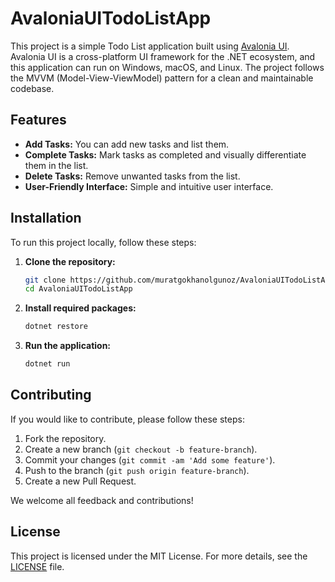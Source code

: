 # AvaloniaUITodoListApp

This project is a simple Todo List application built using [Avalonia UI](https://avaloniaui.net/). Avalonia UI is a cross-platform UI framework for the .NET ecosystem, and this application can run on Windows, macOS, and Linux. The project follows the MVVM (Model-View-ViewModel) pattern for a clean and maintainable codebase.

## Features

- **Add Tasks:** You can add new tasks and list them.
- **Complete Tasks:** Mark tasks as completed and visually differentiate them in the list.
- **Delete Tasks:** Remove unwanted tasks from the list.
- **User-Friendly Interface:** Simple and intuitive user interface.

## Installation

To run this project locally, follow these steps:

1. **Clone the repository:**
    ```sh
    git clone https://github.com/muratgokhanolgunoz/AvaloniaUITodoListApp.git
    cd AvaloniaUITodoListApp
    ```

2. **Install required packages:**
    ```sh
    dotnet restore
    ```

3. **Run the application:**
    ```sh
    dotnet run
    ```

## Contributing

If you would like to contribute, please follow these steps:

1. Fork the repository.
2. Create a new branch (`git checkout -b feature-branch`).
3. Commit your changes (`git commit -am 'Add some feature'`).
4. Push to the branch (`git push origin feature-branch`).
5. Create a new Pull Request.

We welcome all feedback and contributions!

## License

This project is licensed under the MIT License. For more details, see the [LICENSE](LICENSE) file.
